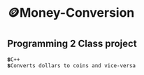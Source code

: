 # 🪙Money-Conversion 

## Programming 2 Class project
    💲C++
    💲Converts dollars to coins and vice-versa
  
